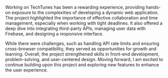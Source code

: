 Working on TechTunes has been a rewarding experience, providing hands-on exposure to the complexities of developing a dynamic web application. The project highlighted the importance of effective collaboration and time management, especially when working with tight deadlines. It also offered a deep dive into integrating third-party APIs, managing user data with Firebase, and designing a responsive interface.

While there were challenges, such as handling API rate limits and ensuring cross-browser compatibility, they served as opportunities for growth and learning. Overall, the project strengthened skills in front-end development, problem-solving, and user-centered design. Moving forward, I am excited to continue building upon this project and exploring new features to enhance the user experience.
